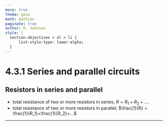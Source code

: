 ```yaml
---
marp: true
theme: gaia
math: mathjax
paginate: true
author: R. Johnson
style: |
  section.objectives > ol > li {
      list-style-type: lower-alpha;
  }
---
```


# 4.3.1 Series and parallel circuits
## Resistors in series and parallel

- total resistance of two or more resistors in series; $R = R_1 + R_2 +...$.
- total resistance of two or more resistors in parallel; $\frac{1}{R} = \frac{1}{R_1}+\frac{1}{R_2}+...$

---
